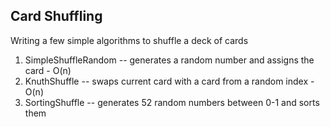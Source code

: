 Card Shuffling
--------------

Writing a few simple algorithms to shuffle a deck of cards

1. SimpleShuffleRandom -- generates a random number and assigns the card - O(n)
2. KnuthShuffle -- swaps current card with a card from a random index - O(n)
3. SortingShuffle -- generates 52 random numbers between 0-1 and sorts them

